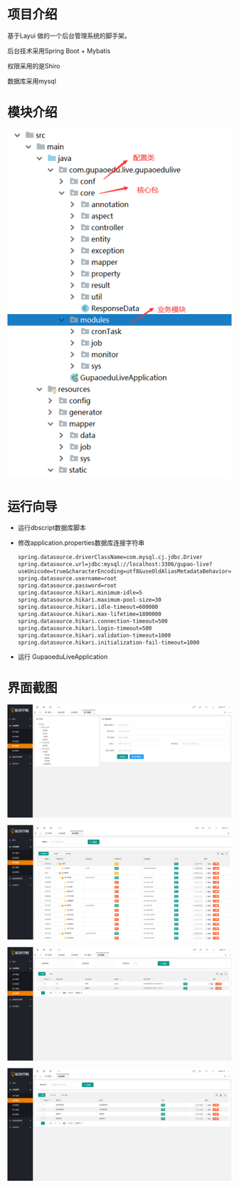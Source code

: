 # 项目介绍

基于Layui 做的一个后台管理系统的脚手架。

后台技术采用Spring Boot + Mybatis

权限采用的是Shiro

数据库采用mysql

# 模块介绍

![image-20201013232326975](readme.assets/image-20201013232326975.png)



# 运行向导

* 运行dbscript数据库脚本

* 修改application.properties数据库连接字符串

  ```properties
  spring.datasource.driverClassName=com.mysql.cj.jdbc.Driver
  spring.datasource.url=jdbc:mysql://localhost:3306/gupao-live?useUnicode=true&characterEncoding=utf8&useOldAliasMetadataBehavior=true&zeroDateTimeBehavior=convertToNull&allowMultiQueries=true&serverTimezone=UTC&serverTimezone=Asia/Shanghai
  spring.datasource.username=root
  spring.datasource.password=root
  spring.datasource.hikari.minimum-idle=5
  spring.datasource.hikari.maximum-pool-size=30
  spring.datasource.hikari.idle-timeout=600000
  spring.datasource.hikari.max-lifetime=1800000
  spring.datasource.hikari.connection-timeout=500
  spring.datasource.hikari.login-timeout=500
  spring.datasource.hikari.validation-timeout=1000
  spring.datasource.hikari.initialization-fail-timeout=1000
  ```

* 运行 GupaoeduLiveApplication

# 界面截图



![image-20201013231613775](readme.assets/image-20201013231613775.png)



![image-20201013231621443](readme.assets/image-20201013231621443.png)



![image-20201013231627638](readme.assets/image-20201013231627638.png)



![image-20201013231633138](readme.assets/image-20201013231633138.png)